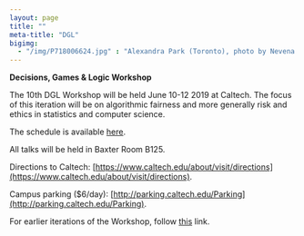```yaml
---
layout: page 
title: ""
meta-title: "DGL"
bigimg:
  - "/img/P718006624.jpg" : "Alexandra Park (Toronto), photo by Nevena Novakovic (2017)"
---
```

**Decisions, Games & Logic Workshop**

The 10th DGL Workshop will be held June 10-12 2019 at Caltech. The focus of this iteration will be on algorithmic fairness and more generally risk and ethics in statistics and computer science. 

The schedule is available [here](img/dgl10_final_program.pdf).

All talks will be held in Baxter Room B125. 

Directions to Caltech: [https://www.caltech.edu/about/visit/directions](https://www.caltech.edu/about/visit/directions).

Campus parking ($6/day): [http://parking.caltech.edu/Parking](http://parking.caltech.edu/Parking).

For earlier iterations of the Workshop, follow [this](http://www-personal.umich.edu/~skaron/dgl/) link. 
